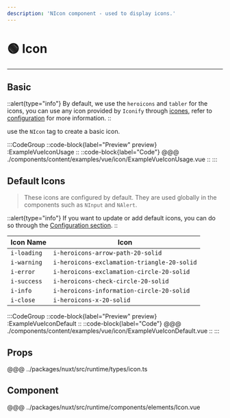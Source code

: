 ```yaml
---
description: 'NIcon component - used to display icons.'
---
```


# 🟢 Icon

---

## Basic

::alert{type="info"}
By default, we use the `heroicons` and `tabler` for the icons, you can use any icon provided by `Iconify` through [icones](https://icones.js.org/), refer to [configuration](/guide/getting-started/configuration) for more information.
::

use the `NIcon` tag to create a basic icon.

:::CodeGroup
::code-block{label="Preview" preview}
  :ExampleVueIconUsage
::
::code-block{label="Code"}
@@@ ./components/content/examples/vue/icon/ExampleVueIconUsage.vue
::
:::

## Default Icons

> These icons are configured by default. They are used globally in the components such as `NInput` and `NAlert`.

::alert{type="info"}
If you want to update or add default icons, you can do so through the [Configuration section](/guide/getting-started/configuration).
::

| Icon Name   | Icon                                        |
| ----------- | ------------------------------------------- |
| `i-loading` | `i-heroicons-arrow-path-20-solid`           |
| `i-warning` | `i-heroicons-exclamation-triangle-20-solid` |
| `i-error`   | `i-heroicons-exclamation-circle-20-solid`   |
| `i-success` | `i-heroicons-check-circle-20-solid`         |
| `i-info`    | `i-heroicons-information-circle-20-solid`   |
| `i-close`   | `i-heroicons-x-20-solid`                    |

:::CodeGroup
::code-block{label="Preview" preview}
  :ExampleVueIconDefault
::
::code-block{label="Code"}
@@@ ./components/content/examples/vue/icon/ExampleVueIconDefault.vue
::
:::

## Props
@@@ ../packages/nuxt/src/runtime/types/icon.ts

## Component
@@@ ../packages/nuxt/src/runtime/components/elements/Icon.vue

